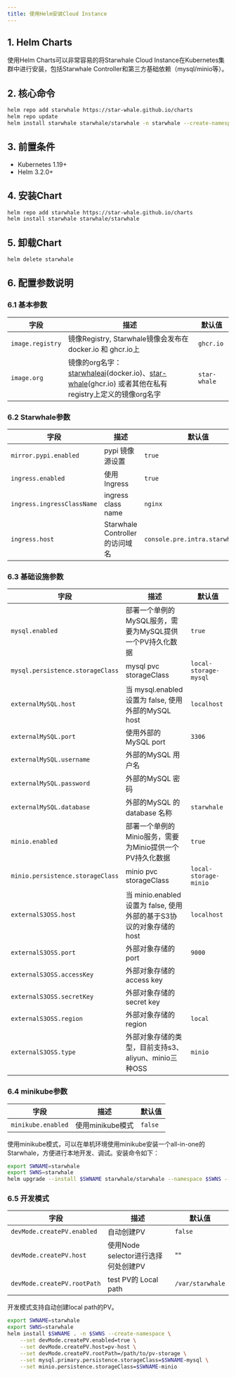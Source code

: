 ```yaml
---
title: 使用Helm安装Cloud Instance
---
```


## 1. Helm Charts

使用Helm Charts可以非常容易的将Starwhale Cloud Instance在Kubernetes集群中进行安装，包括Starwhale Controller和第三方基础依赖（mysql/minio等）。

## 2. 核心命令

```bash
helm repo add starwhale https://star-whale.github.io/charts
helm repo update
helm install starwhale starwhale/starwhale -n starwhale --create-namespace
```

## 3. 前置条件

- Kubernetes 1.19+
- Helm 3.2.0+

## 4. 安装Chart

```bash
helm repo add starwhale https://star-whale.github.io/charts
helm install starwhale starwhale/starwhale
```

## 5. 卸载Chart

```bash
helm delete starwhale
```

## 6. 配置参数说明

### 6.1 基本参数

|字段|描述|默认值|
|---|---|-----|
| `image.registry` | 镜像Registry, Starwhale镜像会发布在 docker.io 和 ghcr.io上| `ghcr.io`|
| `image.org`      | 镜像的org名字： [starwhaleai](https://hub.docker.com/u/starwhaleai)(docker.io)、[star-whale](https://github.com/orgs/star-whale)(ghcr.io) 或者其他在私有registry上定义的镜像org名字 | `star-whale`  |

### 6.2 Starwhale参数

|字段|描述|默认值|
|---|---|-----|
| `mirror.pypi.enabled`       | pypi 镜像源设置    | `true` |
| `ingress.enabled`           | 使用Ingress    | `true` |
| `ingress.ingressClassName`  | ingress class name  | `nginx`                          |
| `ingress.host`              | Starwhale Controller 的访问域名  | `console.pre.intra.starwhale.ai` |

### 6.3 基础设施参数

|字段|描述|默认值|
|---|---|-----|
| `mysql.enabled` | 部署一个单例的MySQL服务，需要为MySQL提供一个PV持久化数据 | `true` |
| `mysql.persistence.storageClass` | mysql pvc storageClass | `local-storage-mysql` |
| `externalMySQL.host` | 当 mysql.enabled 设置为 false, 使用外部的MySQL host | `localhost` |
| `externalMySQL.port` | 使用外部的MySQL port | `3306` |
| `externalMySQL.username` | 外部的MySQL 用户名 | |
| `externalMySQL.password` | 外部的MySQL 密码 | |
| `externalMySQL.database` | 外部的MySQL 的database 名称 | `starwhale` |
| `minio.enabled` | 部署一个单例的Minio服务，需要为Minio提供一个PV持久化数据| `true`|
| `minio.persistence.storageClass` | minio pvc storageClass | `local-storage-minio` |
| `externalS3OSS.host`| 当 minio.enabled 设置为 false, 使用外部的基于S3协议的对象存储的host | `localhost` |
| `externalS3OSS.port`| 外部对象存储的port | `9000` |
| `externalS3OSS.accessKey`| 外部对象存储的access key |  |
| `externalS3OSS.secretKey`| 外部对象存储的secret key | |
| `externalS3OSS.region`| 外部对象存储的region | `local` |
| `externalS3OSS.type`| 外部对象存储的类型，目前支持s3、aliyun、minio三种OSS | `minio` |

### 6.4 minikube参数

|字段|描述|默认值|
|---|---|-----|
| `minikube.enabled` | 使用minikube模式 | `false` |

使用minikube模式，可以在单机环境使用minikube安装一个all-in-one的Starwhale，方便进行本地开发、调试。安装命令如下：

```bash
export SWNAME=starwhale
export SWNS=starwhale
helm upgrade --install $SWNAME starwhale/starwhale --namespace $SWNS --create-namespace --set minikube.enabled=true --set mysql.primary.persistence.storageClass=$SWNAME-mysql --set minio.persistence.storageClass=$SWNAME-minio
```

### 6.5 开发模式

|字段|描述|默认值|
|---|---|-----|
| `devMode.createPV.enabled`  | 自动创建PV | `false` |
| `devMode.createPV.host`     | 使用Node selector进行选择何处创建PV | "" |
| `devMode.createPV.rootPath` | test PV的 Local path | `/var/starwhale` |

开发模式支持自动创建local path的PV。

```bash
export SWNAME=starwhale
export SWNS=starwhale
helm install $SWNAME . -n $SWNS --create-namespace \
    --set devMode.createPV.enabled=true \
    --set devMode.createPV.host=pv-host \
    --set devMode.createPV.rootPath=/path/to/pv-storage \
    --set mysql.primary.persistence.storageClass=$SWNAME-mysql \
    --set minio.persistence.storageClass=$SWNAME-minio
```
